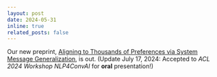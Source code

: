 ```yaml
---
layout: post
date: 2024-05-31 
inline: true
related_posts: false
---
```

Our new preprint, [Aligning to Thousands of Preferences via System Message Generalization](https://lklab.kaist.ac.kr/Janus/), is out. (Update July 17, 2024: Accepted to *ACL 2024 Workshop NLP4ConvAI* for **oral** presentation!)